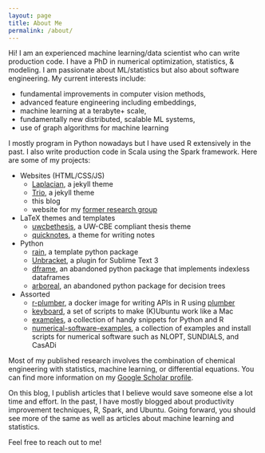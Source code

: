 ```yaml
---
layout: page
title: About Me
permalink: /about/
---
```


Hi! I am an experienced machine learning/data scientist who can write production code.
I have a PhD in numerical optimization, statistics, & modeling.
I am passionate about ML/statistics but also about software engineering.
My current interests include:
* fundamental improvements in computer vision methods,
* advanced feature engineering including embeddings,
* machine learning at a terabyte+ scale,
* fundamentally new distributed, scalable ML systems,
* use of graph algorithms for machine learning

I mostly program in Python nowadays but I have used R extensively in the past. I also write
production code in Scala using the Spark framework. Here are some of my projects:

* Websites (HTML/CSS/JS)
    - [Laplacian](https://www.perfectlyrandom.org/laplacian/), a jekyll theme
    - [Trio](https://github.com/ankur-gupta/trio), a jekyll theme
    - this blog
    - website for my [former research group](https://jbrwww.che.wisc.edu/)
* LaTeX themes and templates
    - [uwcbethesis](https://github.com/ankur-gupta/uwcbethesis), a UW-CBE compliant thesis theme
    - [quicknotes](https://github.com/ankur-gupta/quicknotes), a theme for writing notes
* Python
    - [rain](https://github.com/ankur-gupta/rain), a template python package
    - [Unbracket](https://github.com/ankur-gupta/Unbracket), a plugin for Sublime Text 3
    - [dframe](https://github.com/ankur-gupta/dframe), an abandoned python package that implements indexless dataframes
    - [arboreal](https://github.com/ankur-gupta/arboreal), an abandoned python package for decision trees
* Assorted
    - [r-plumber](https://github.com/ankur-gupta/r-plumber), a docker image for writing APIs in R using [plumber](https://www.rplumber.io/)
    - [keyboard](https://github.com/ankur-gupta/keyboard), a set of scripts to make (K)Ubuntu work like a Mac
    - [examples](https://github.com/ankur-gupta/examples), a collection of handy snippets for Python and R
    - [numerical-software-examples](https://github.com/ankur-gupta/numerical-software-examples), a collection of examples and install scripts for numerical software such as NLOPT, SUNDIALS, and CasADi


Most of my published research involves the combination of chemical engineering with statistics,
machine learning, or differential equations. You can find more information on my
[Google Scholar profile](https://scholar.google.com/citations?user=pdA2f7oAAAAJ&hl=en).

On this blog, I publish articles that I believe would save someone else a lot time and effort.
In the past, I have mostly blogged about productivity improvement techniques, R, Spark, and Ubuntu.
Going forward, you should see more of the same as well as articles about machine learning
and statistics.

Feel free to reach out to me!
